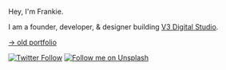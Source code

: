 <!-- <img src="https://user-images.githubusercontent.com/26727138/88444189-bf9f4800-cdd0-11ea-961b-413ac5746073.png" alt="banner that says Frankie Valentine - founder, developer & designer alongside a picture of Frankie"> -->

Hey, I'm Frankie.

I am a founder, developer, & designer building [V3 Digital Studio](https://v3digital.studio).

[→ old portfolio](https://valentinedev.com)

<!--
- Email : frankie[/at]v3digital[dot]studio
-->

[![Twitter Follow](https://img.shields.io/twitter/follow/v3frankie?color=%231DA1F2&label=Follow%20me&logo=Twitter&style=for-the-badge)](https://twitter.com/v3frankie) [![Follow me on Unsplash](https://img.shields.io/badge/See%20my%20photos%20on-Unsplash%20%F0%9F%93%B8-black?style=for-the-badge)](https://unsplash.com/@v3frankie)

<!--
**frankievalentine/frankievalentine** is a ✨ _special_ ✨ repository because its `README.md` (this file) appears on your GitHub profile.
-->

